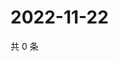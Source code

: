 # 2022-11-22

共 0 条

<!-- BEGIN WEIBO -->
<!-- 最后更新时间 Tue Nov 22 2022 10:40:33 GMT+0800 (China Standard Time) -->

<!-- END WEIBO -->
